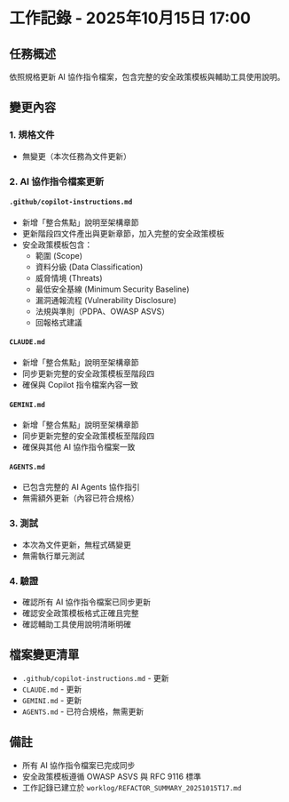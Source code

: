 # 工作記錄 - 2025年10月15日 17:00

## 任務概述
依照規格更新 AI 協作指令檔案，包含完整的安全政策模板與輔助工具使用說明。

## 變更內容

### 1. 規格文件
- 無變更（本次任務為文件更新）

### 2. AI 協作指令檔案更新

#### `.github/copilot-instructions.md`
- 新增「整合焦點」說明至架構章節
- 更新階段四文件產出與更新章節，加入完整的安全政策模板
- 安全政策模板包含：
  - 範圍 (Scope)
  - 資料分級 (Data Classification)
  - 威脅情境 (Threats)
  - 最低安全基線 (Minimum Security Baseline)
  - 漏洞通報流程 (Vulnerability Disclosure)
  - 法規與準則（PDPA、OWASP ASVS）
  - 回報格式建議

#### `CLAUDE.md`
- 新增「整合焦點」說明至架構章節
- 同步更新完整的安全政策模板至階段四
- 確保與 Copilot 指令檔案內容一致

#### `GEMINI.md`
- 新增「整合焦點」說明至架構章節
- 同步更新完整的安全政策模板至階段四
- 確保與其他 AI 協作指令檔案一致

#### `AGENTS.md`
- 已包含完整的 AI Agents 協作指引
- 無需額外更新（內容已符合規格）

### 3. 測試
- 本次為文件更新，無程式碼變更
- 無需執行單元測試

### 4. 驗證
- 確認所有 AI 協作指令檔案已同步更新
- 確認安全政策模板格式正確且完整
- 確認輔助工具使用說明清晰明確

## 檔案變更清單
- `.github/copilot-instructions.md` - 更新
- `CLAUDE.md` - 更新
- `GEMINI.md` - 更新
- `AGENTS.md` - 已符合規格，無需更新

## 備註
- 所有 AI 協作指令檔案已完成同步
- 安全政策模板遵循 OWASP ASVS 與 RFC 9116 標準
- 工作記錄已建立於 `worklog/REFACTOR_SUMMARY_20251015T17.md`

